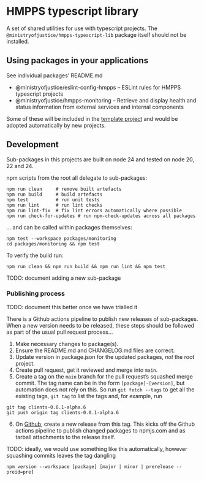 # HMPPS typescript library

A set of shared utilities for use with typescript projects.
The `@ministryofjustice/hmpps-typescript-lib` package itself should not be installed.

## Using packages in your applications

See individual packages’ README.md

- @ministryofjustice/eslint-config-hmpps – ESLint rules for HMPPS typescript projects
- @ministryofjustice/hmpps-monitoring – Retrieve and display health and status information from external services and internal components

Some of these will be included in the [template project](https://github.com/ministryofjustice/hmpps-template-typescript)
and would be adopted automatically by new projects.

## Development

Sub-packages in this projects are built on node 24 and tested on node 20, 22 and 24.

npm scripts from the root all delegate to sub-packages:

```shell
npm run clean     # remove built artefacts
npm run build     # build artefacts
npm test          # run unit tests
npm run lint      # run lint checks
npm run lint-fix  # fix lint errors automatically where possible
npm run check-for-updates # run npm-check-updates across all packages
```

… and can be called within packages themselves:

```shell
npm test --workspace packages/monitoring
cd packages/monitoring && npm test
```

To verify the build run:
```
npm run clean && npm run build && npm run lint && npm test
```

TODO: document adding a new sub-package

### Publishing process

TODO: document this better once we have trialled it

There is a Github actions pipeline to publish new releases of sub-packages.
When a new version needs to be released, these steps should be followed as part of the usual pull request process…

1. Make necessary changes to package(s).
2. Ensure the README.md and CHANGELOG.md files are correct.
3. Update version in package.json for the updated packages, _not_ the root project.
4. Create pull request, get it reviewed and merge into `main`.
5. Create a tag on the `main` branch for the pull request’s squashed merge commit.
   The tag name can be in the form `[package]-[version]`, but automation does not rely on this.
   So run `git fetch --tags` to get all the existing tags, `git tag` to list the tags and, for example, run

```shell
git tag clients-0.0.1-alpha.6
git push origin tag clients-0.0.1-alpha.6
```

6. On [Github](https://github.com/ministryofjustice/hmpps-typescript-lib/releases), create a new release from this tag.
   This kicks off the Github actions pipeline to publish changed packages to npmjs.com and as tarball attachments to the
   release itself.

TODO: ideally, we would use something like this automatically, however squashing commits leaves the tag dangling

```shell
npm version --workspace [package] [major | minor | prerelease --preid=pre]
```
